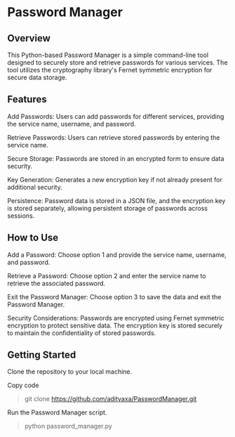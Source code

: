 # Password Manager
## Overview
This Python-based Password Manager is a simple command-line tool designed to securely store and retrieve passwords for various services. The tool utilizes the cryptography library's Fernet symmetric encryption for secure data storage.

## Features

Add Passwords:
Users can add passwords for different services, providing the service name, username, and password.

Retrieve Passwords:
Users can retrieve stored passwords by entering the service name.

Secure Storage:
Passwords are stored in an encrypted form to ensure data security.

Key Generation:
Generates a new encryption key if not already present for additional security.

Persistence:
Password data is stored in a JSON file, and the encryption key is stored separately, allowing persistent storage of passwords across sessions.

## How to Use
Add a Password:
Choose option 1 and provide the service name, username, and password.

Retrieve a Password:
Choose option 2 and enter the service name to retrieve the associated password.

Exit the Password Manager:
Choose option 3 to save the data and exit the Password Manager.

Security Considerations:
Passwords are encrypted using Fernet symmetric encryption to protect sensitive data.
The encryption key is stored securely to maintain the confidentiality of stored passwords.

## Getting Started
Clone the repository to your local machine.

Copy code
> git clone https://github.com/adityaxa/PasswordManager.git

Run the Password Manager script.
> python password_manager.py


